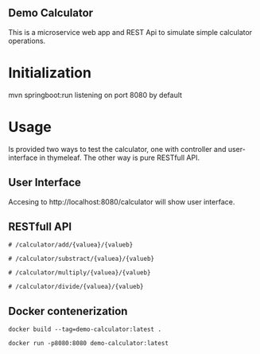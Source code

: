 ## Demo Calculator

This is a microservice web app and REST Api to simulate simple calculator operations.

# Initialization 

mvn springboot:run listening on port 8080 by default

# Usage

Is provided two ways to test the calculator, one with controller and user-interface in thymeleaf. 
The other way is pure RESTfull API.

## User Interface

Accesing to http://localhost:8080/calculator will show user interface.

## RESTfull API
````
# /calculator/add/{valuea}/{valueb}
````
````
# /calculator/substract/{valuea}/{valueb}
````
````
# /calculator/multiply/{valuea}/{valueb}
````
````
# /calculator/divide/{valuea}/{valueb}
````

## Docker contenerization

````
docker build --tag=demo-calculator:latest .
````
````
docker run -p8080:8080 demo-calculator:latest
````